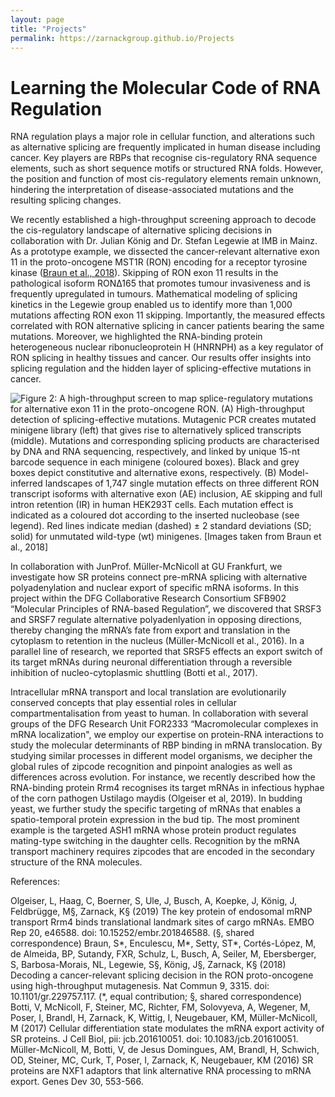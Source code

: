 ```yaml
---
layout: page
title: "Projects"
permalink: https://zarnackgroup.github.io/Projects
---
```


# Learning the Molecular Code of RNA Regulation

RNA regulation plays a major role in cellular function, and alterations such as alternative splicing are frequently implicated in human disease including cancer. Key players are RBPs that recognise cis-regulatory RNA sequence elements, such as short sequence motifs or structured RNA folds. However, the position and function of most cis-regulatory elements remain unknown, hindering the interpretation of disease-associated mutations and the resulting splicing changes.

We recently established a high-throughput screening approach to decode the cis-regulatory landscape of alternative splicing decisions in collaboration with Dr. Julian König and Dr. Stefan Legewie at IMB in Mainz. As a prototype example, we dissected the cancer-relevant alternative exon 11 in the proto-oncogene MST1R (RON) encoding for a receptor tyrosine kinase ([Braun et al., 2018](https://www.nature.com/articles/s41467-018-05748-7)). Skipping of RON exon 11 results in the pathological isoform RON∆165 that promotes tumour invasiveness and is frequently upregulated in tumours. Mathematical modeling of splicing kinetics in the Legewie group enabled us to identify more than 1,000 mutations affecting RON exon 11 skipping. Importantly, the measured effects correlated with RON alternative splicing in cancer patients bearing the same mutations. Moreover, we highlighted the RNA-binding protein heterogeneous nuclear ribonucleoprotein H (HNRNPH) as a key regulator of RON splicing in healthy tissues and cancer. Our results offer insights into splicing regulation and the hidden layer of splicing-effective mutations in cancer.

![Figure 2: A high-throughput screen to map splice-regulatory mutations for alternative exon 11 in the proto-oncogene RON. (A) High-throughput detection of splicing-effective mutations. Mutagenic PCR creates mutated minigene library (left) that gives rise to alternatively spliced transcripts (middle). Mutations and corresponding splicing products are characterised by DNA and RNA sequencing, respectively, and linked by unique 15-nt barcode sequence in each minigene (coloured boxes). Black and grey boxes depict constitutive and alternative exons, respectively. (B) Model-inferred landscapes of 1,747 single mutation effects on three different RON transcript isoforms with alternative exon (AE) inclusion, AE skipping and full intron retention (IR) in human HEK293T cells. Each mutation effect is indicated as a coloured dot according to the inserted nucleobase (see legend). Red lines indicate median (dashed) ± 2 standard deviations (SD; solid) for unmutated wild-type (wt) minigenes. [Images taken from Braun et al., 2018]](https://github.com/ZarnackGroup/ZarnackGroup.github.io/blob/main/Figure2_01.png)

In collaboration with JunProf. Müller-McNicoll at GU Frankfurt, we investigate how SR proteins connect pre-mRNA splicing with alternative polyadenylation and nuclear export of specific mRNA isoforms. In this project within the DFG Collaborative Research Consortium SFB902 “Molecular Principles of RNA-based Regulation”, we discovered that SRSF3 and SRSF7 regulate alternative polyadenlyation in opposing directions, thereby changing the mRNA’s fate from export and translation in the cytoplasm to retention in the nucleus (Müller-McNicoll et al., 2016). In a parallel line of research, we reported that SRSF5 effects an export switch of its target mRNAs during neuronal differentiation through a reversible inhibition of nucleo-cytoplasmic shuttling (Botti et al., 2017).

Intracellular mRNA transport and local translation are evolutionarily conserved concepts that play essential roles in cellular compartmentalisation from yeast to human. In collaboration with several groups of the DFG Research Unit FOR2333 “Macromolecular complexes in mRNA localization", we employ our expertise on protein-RNA interactions to study the molecular determinants of RBP binding in mRNA translocation. By studying similar processes in different model organisms, we decipher the global rules of zipcode recognition and pinpoint analogies as well as differences across evolution. For instance, we recently described how the RNA-binding protein Rrm4 recognises its target mRNAs in infectious hyphae of the corn pathogen Ustilago maydis (Olgeiser et al, 2019). In budding yeast, we further study the specific targeting of mRNAs that enables a spatio-temporal protein expression in the bud tip. The most prominent example is the targeted ASH1 mRNA whose protein product regulates mating-type switching in the daughter cells. Recognition by the mRNA transport machinery requires zipcodes that are encoded in the secondary structure of the RNA molecules.

References:

Olgeiser, L, Haag, C, Boerner, S, Ule, J, Busch, A, Koepke, J, König, J, Feldbrügge, M§, Zarnack, K§ (2019) The key protein of endosomal mRNP transport Rrm4 binds translational landmark sites of cargo mRNAs. EMBO Rep 20, e46588. doi: 10.15252/embr.201846588. (§, shared correspondence)
Braun, S*, Enculescu, M*, Setty, ST*, Cortés-López, M, de Almeida, BP, Sutandy, FXR, Schulz, L, Busch, A, Seiler, M, Ebersberger, S, Barbosa-Morais, NL, Legewie, S§, König, J§, Zarnack, K§ (2018) Decoding a cancer-relevant splicing decision in the RON proto-oncogene using high-throughput mutagenesis. Nat Commun 9, 3315. doi: 10.1101/gr.229757.117. (*, equal contribution; §, shared correspondence)
Botti, V, McNicoll, F, Steiner, MC, Richter, FM, Solovyeva, A, Wegener, M, Poser, I, Brandl, H, Zarnack, K, Wittig, I, Neugebauer, KM, Müller-McNicoll, M (2017) Cellular differentiation state modulates the mRNA export activity of SR proteins. J Cell Biol, pii: jcb.201610051. doi: 10.1083/jcb.201610051.
Müller-McNicoll, M, Botti, V, de Jesus Domingues, AM, Brandl, H, Schwich, OD, Steiner, MC, Curk, T, Poser, I, Zarnack, K, Neugebauer, KM (2016) SR proteins are NXF1 adaptors that link alternative RNA processing to mRNA export. Genes Dev 30, 553-566.


